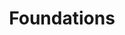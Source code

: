 ---
title: Foundations
description: >
   What happens when machines exceed humans in general intelligence?
layout: ../../components/layouts/PartLayout.astro
---